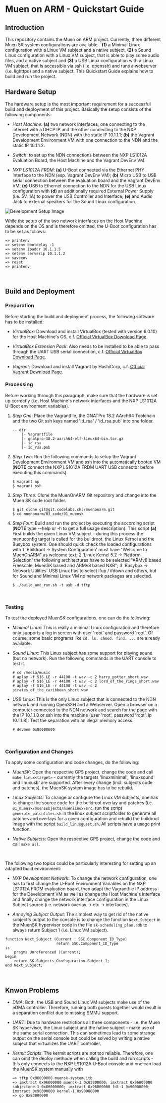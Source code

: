 # Muen on ARM - Quickstart Guide #

## Introduction ##
This repository contains the Muen on ARM project. Currently, three different Muen SK system configurations are available - **(1)** a Minimal Linux configuration with a Linux VM subject and a native subject, **(2)** a Sound Linux configuration with a Linux VM subject, that is able to play some audio files, and a native subject and **(3)** a USB Linux configuration with a Linux VM subject, that is accessible via ssh (i.e. openssh) and runs a webserver (i.e. lighttpd) and a native subject. This Quickstart Guide explains how to build and run the project.
&nbsp;
&nbsp;

## Hardware Setup ##
The hardware setup is the most important requirement for a successful build and deployment of this project. Basically the setup consists of the following components:
&nbsp;

* _Host Machine_: **(a)** two network interfaces, one connecting to the internet with a DHCP IP and the other connecting to the NXP Development Network (NDN) with the static IP 10.1.1.1; **(b)** the Vagrant Development Environment VM with one connection to the NDN and the static IP 10.1.1.2.

* _Switch_: to set up the NDN connections between the NXP LS1012A Evaluation Board, the Host Machine and the Vagrant DevEnv VM.

* _NXP LS1012A FRDM_: **(a)** U-Boot connected via the Ethernet PHY Interface to the NDN (esp. Vagrant DevEnv VM); **(b)** Micro USB to USB serial connection between the evaluation board and the Vagrant DevEnv VM; **(c)** USB to Ethernet connection to the NDN for the USB Linux configuration with **(d)** an additionally required External Power Supply (i.e. 5V, 1A) to power the USB Controller and Interface; **(e)** and Audio Jack to external speakers for the Sound Linux configuration.
&nbsp;

![Development Setup Image](devsetup.png)
&nbsp;

While the setup of the two network interfaces on the Host Machine depends on the OS and is therefore omitted, the U-Boot configuration has to be set as follows:
```
=> printenv
=> setenv bootdelay -1
=> setenv ipaddr 10.1.1.5
=> setenv serverip 10.1.1.2
=> saveenv
=> reset
=> printenv
```
&nbsp;
&nbsp;

## Build and Deployment ##

### Preparation ###
Before starting the build and deployment process, the following software has to be installed:
&nbsp;

* _VirtualBox_: Download and install VirtualBox (tested with version 6.0.10) for the Host Machine's OS, c.f. [Official VirtualBox Download Page](https://www.virtualbox.org/wiki/Downloads).

* _VirtualBox Extension Pack_: Also needs to be installed to be able to pass through the UART USB serial connection, c.f. [Official VirtualBox Download Page](https://www.virtualbox.org/wiki/Downloads).

* _Vagrant_: Download and install Vagrant by HashiCorp, c.f. [Official Vagrant Download Page](https://www.vagrantup.com/downloads.html).
&nbsp;
&nbsp;

### Processing ###
Before working through this paragraph, make sure that the hardware is set up correctly (i.e. Host Machine's network interfaces and the NXP LS1012A U-Boot environment variables).
&nbsp;

1. _Step One_: Place the Vagrantfile, the GNATPro 18.2 AArch64 Toolchain and the two Git ssh keys named 'id_rsa' / 'id_rsa.pub' into one folder.
    
    ```
    -- dir
        |- Vagrantfile
        |- gnatpro-18.2-aarch64-elf-linux64-bin.tar.gz
        |- id_rsa
        |- id_rsa.pub
    ```
    
2. _Step Two_: Run the following commands to setup the Vagrant Development Environment VM and ssh into the automatically booted VM (**NOTE** connect the NXP LS1012A FRDM UART USB connector before executing this commands).
    
    ```
    $ vagrant up
    $ vagrant ssh
    ```
    
3. _Step Three_: Clone the MuenOnARM Git repository and change into the Muen SK code root folder.
    
    ```
    $ git clone git@git.codelabs.ch:/muenonarm.git
    $ cd muenonarm/03_code/01_muensk
    ```

4. _Step Four_: Build and run the project by executing the according script (**NOTE** type --help or -h to get a full usage description). This script **(a)** First builds the given Linux VM subject - during this process the menuconfig target is called for the buildroot, the Linux Kernel and the Busybox system. One should quick check the loaded configurations with *1* 'Buildroot -> System Configuration' must have "Welcome to MuenOnARM" as welcome text; *2* 'Linux Kernel 5.2 -> Platform Selection' the following architectures have to be selected "ARMv8 based Freescale, MuenSK based and ARMv8 based NXB"; *3* 'Busybox -> Network Utilities' USB Linux has to select ifup / ifdown and others, but for Sound and Minimal Linux VM no network packages are selected.
    
    ```
    $ ./build_and_run.sh -t usb -d tftp
    ```
    
&nbsp;
&nbsp;

### Testing ###
To test the deployed MuenSK configurations, one can do the following:

* _Minimal Linux_: This is really a minimal Linux configuration and therefore only supports a log in screen with user 'root' and password 'root'. Of course, some basic programs like `cd, ls, chmod, find, ...` are already available.

* _Sound Linux_: This Linux subject has some support for playing sound (but no network). Run the following commands in the UART console to test it.
    
    ```
    # cd /media/music
    # aplay -f S16_LE -r 44100 -t wav -c 2 harry_potter_short.wav
    # aplay -f S16_LE -r 44100 -t wav -c 2 lord_of_the_rings_short.wav
    # aplay -f S16_LE -r 44100 -t wav -c 2 pirates_of_the_caribbean_short.wav
    ```

* _USB Linux_: This is the only Linux subject that is connected to the NDN network and running OpenSSH and a Webserver. Open a browser on a computer connected to the NDN network and search for the page with the IP 10.1.1.8 or ssh into the machine (user 'root', password 'root', ip 10.1.1.8). Test the separation with an illegal memory access.
    
    ```
    # devmem 0x80000000
    ```

&nbsp;
&nbsp;

### Configuration and Changes ###
To apply some configuration and code changes, do the following:

* _MuenSK_: Open the respective GPS project, change the code and call `make linux<target>` - currently the targets 'linuxminimal', 'linuxsound' and linuxusb' are supported. After every change (incl. subjects code and patches), the MuenSK system image has to be rebuild.

* _Linux Subjects_: To change or configure the Linux VM subjects, one has to change the source code for the buildroot overlay and patches (i.e. `01_muensk/muensubjects/muenlinux/src`, run the script `generate_patchfiles.sh` in the linux subject scriptfolder to generate all patches and overlays for a given configuration and rebuild the buildroot image with the script `build_linuxguest.sh`. All scripts have a usage print function.

* _Native Subjects_: Open the respective GPS project, change the code and call `make all`.

&nbsp;
&nbsp;

The following two topics could be particularly interesting for setting up an adapted build environment:

* _NXP Development Network_: To change the network configuration, one has to first change the U-Boot Environment Variables on the NXP LS1012A FRDM evaluation board, then adapt the Vagrantfile IP address for the Development VM as well as change the Host Machine's interface and finally change the network interface configuration in the Linux Subject source (i.e. network overlay -> etc -> interfaces).

* _Annoying Subject Output_: The simplest way to get rid of the native subject's output to the console is to change the function `Next_Subject` in the MuenSK hypervisor code in the file `sk-scheduling_plan.adb` to always return Subject 1 (i.e. Linux VM subject).

```
function Next_Subject (Current : SSC.Component_ID_Type)
                       return SSC.Component_ID_Type
is
    pragma Unreferenced (Current);
begin
    return SK.Subjects_Configuration.Subject_1;
end Next_Subject;
```

&nbsp;
&nbsp;

## Knwon Problems ##
* _DMA_: Both, the USB and Sound Linux VM subjects make use of the eDMA controller. Therefore, running both guests together would result in a separation conflict due to missing SMMU support.
* _UART_: Due to hardware restrictions all three components - i.e. the Muen SK hypervisor, the Linux subject and the native subject - make use of the same serial connection. This can sometimes lead to some strange output on the serial console but could be solved by writing a native subject that virtualizes the UART controller.
* _Kermit Scripts_: The kermit scripts are not too reliable. Therefore, one can omit the deploy methode when calling the build and run scripts - this only connects to the NXP LS1012A U-Boot console and one can load the MuenSK system manually with
    
    ```
    => tftp 0x96000000 muensk-system.itb
    => imxtract 0x96000000 muensk-1 0x83800000; imxtract 0x96000000 subjectone-1 0x86000000; imxtract 0x96000000 fdt-1 0x90000000; imxtract 0x96000000 kernel-1 0x90080000
    => go 0x83800000
    ```
    
&nbsp;
&nbsp;
